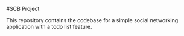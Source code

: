 #SCB Project

This repository contains the codebase for a simple social 
networking application with a todo list feature.
